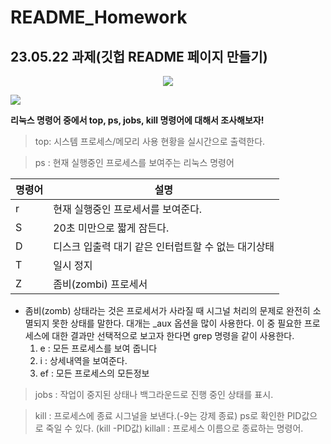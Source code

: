 # README_Homework
23.05.22 과제(깃헙 README 페이지 만들기)
---
<p align="center">
  <img src="https://github.com/Bitanee/README_Homework/assets/97078968/d68902cd-46e8-4457-88eb-3ef67c487c62">
</p>

<img src="https://img.shields.io/badge/C언어-A8B9CC?style=flat&logo=c&logoColor=white"/>

**리눅스 명령어 중에서 top, ps, jobs, kill 명령어에 대해서 조사해보자!**

>top: 시스템 프로세스/메모리 사용 현황을 실시간으로 출력한다.

>ps : 현재 실행중인 프로세스를 보여주는 리눅스 명령어

|명령어|설명|
|------|---|
|r|현재 실행중인 프로세서를 보여준다.|
|S|20초 미만으로 짧게 잠든다. |
|D|디스크 입출력 대기 같은 인터럽트할 수 없는 대기상태 |
|T|일시 정지  |
|Z|좀비(zombi) 프로세서 |
- 좀비(zomb) 상태라는 것은 프로세서가 사라질 때 시그널 처리의 문제로 완전히 소멸되지 못한 상태를 말한다.
대개는 _aux 옵션을 많이 사용한다. 이 중 필요한 프로세스에 대한 결과만 선택적으로
보고자 한다면 grep 명령을 같이 사용한다. 
	1. e : 모든 프로세스를 보여 줍니다
	2. i : 상세내역을 보여준다.
	3. ef : 모든 프로세스의 모든정보

>jobs : 작업이 중지된 상태나 백그라운드로 진행 중인 상태를 표시.

>kill : 프로세스에 종료 시그널을 보낸다.(-9는 강제 종료)
	ps로 확인한 PID값으로 죽일 수 있다.
	(kill -PID값)
killall : 프로세스 이름으로 종료하는 명령어.
